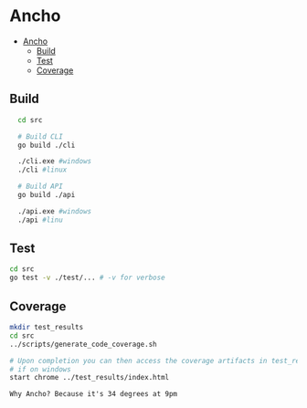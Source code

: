 # Ancho

- [Ancho](#ancho)
  - [Build](#build)
  - [Test](#test)
  - [Coverage](#coverage)

## Build

``` bash
  cd src

  # Build CLI
  go build ./cli

  ./cli.exe #windows
  ./cli #linux

  # Build API
  go build ./api

  ./api.exe #windows
  ./api #linu
```

## Test

```bash
cd src
go test -v ./test/... # -v for verbose
```

## Coverage

```bash
mkdir test_results
cd src
../scripts/generate_code_coverage.sh

# Upon completion you can then access the coverage artifacts in test_results
# if on windows
start chrome ../test_results/index.html
```

`Why Ancho? Because it's 34 degrees at 9pm`

